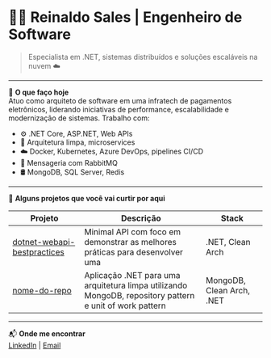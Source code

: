 # 👨‍💻 Reinaldo Sales | Engenheiro de Software

> Especialista em .NET, sistemas distribuídos e soluções escaláveis na nuvem ☁️

---

🎯 **O que faço hoje**  
Atuo como arquiteto de software em uma infratech de pagamentos eletrônicos, liderando iniciativas de performance, escalabilidade e modernização de sistemas. Trabalho com:

- ⚙️ .NET Core, ASP.NET, Web APIs  
- 🧱 Arquitetura limpa, microservices  
- ☁️ Docker, Kubernetes, Azure DevOps, pipelines CI/CD  
- 📩 Mensageria com RabbitMQ 
- 🛢️ MongoDB, SQL Server, Redis

---

🚀 **Alguns projetos que você vai curtir por aqui**

| Projeto | Descrição | Stack |
|--------|-----------|-------|
| [dotnet-webapi-bestpractices](https://github.com/reinaldosales/dotnet-webapi-bestpractices) | Minimal API com foco em demonstrar as melhores práticas para desenvolver uma| .NET, Clean Arch |
| [nome-do-repo](https://github.com/reinaldosales/dotnet-unitofwork-mongodb) | Aplicação .NET para uma arquitetura limpa utilizando MongoDB, repository pattern e unit of work pattern | MongoDB, Clean Arch, .NET |

---

📬 **Onde me encontrar**  
[LinkedIn](https://www.linkedin.com/in/seulink](https://www.linkedin.com/in/dreinaldosales)) | [Email](httpsreinaldo@gmail.com)
